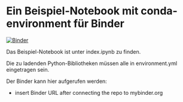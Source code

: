# Ein Beispiel-Notebook mit conda-environment für Binder

[![Binder](http://mybinder.org/badge_logo.svg)](http://mybinder.org/v2/gh/binder-examples/conda_environment/master?filepath=index.ipynb)

Das Beispiel-Notebook ist unter index.ipynb zu finden.

Die zu ladenden Python-Bibliotheken müssen alle in environment.yml eingetragen sein. 

Der Binder kann hier aufgerufen werden: 
- insert Binder URL after connecting the repo to mybinder.org





